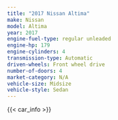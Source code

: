 ```yaml
---
title: "2017 Nissan Altima"
make: Nissan
model: Altima
year: 2017
engine-fuel-type: regular unleaded
engine-hp: 179
engine-cylinders: 4
transmission-type: Automatic
driven-wheels: Front wheel drive
number-of-doors: 4
market-category: N/A
vehicle-size: Midsize
vehicle-style: Sedan
---
```


{{< car_info >}}
